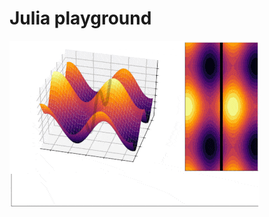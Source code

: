 # Julia playground
![much wow](https://github.com/pedro9olivares/Julia_playground/blob/main/imgs/datavis_julia.gif)
